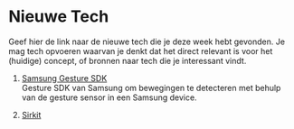 Nieuwe Tech 
===========

Geef hier de link naar de nieuwe tech die je deze week hebt gevonden.
Je mag tech opvoeren waarvan je denkt dat het direct relevant is voor het (huidige) concept, of bronnen naar tech die je interessant vindt.

1. [Samsung Gesture SDK](http://developer.samsung.com/what-is-new/blog/Tutorial-The-Basics-of-Gesture-SDK)  
Gesture SDK van Samsung om bewegingen te detecteren met behulp van de gesture sensor in een Samsung device.

2. [Sirkit](https://developer.apple.com/sirikit/)  
